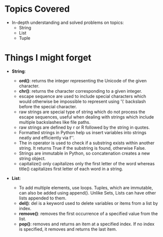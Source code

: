# Topics Covered 

- In-depth understanding and solved problems on topics:
    - String
    - List
    - Tuple

# Things I might forget

- **String**:
    - **ord()**: returns the integer representing the Unicode of the given character.
    - **chr()**: returns the character corresponding to a given integer.
    - escape sequence are used to include special characters which would otherwise be impossible to represent using '\\' backslash before the special character.
    - raw strings are special type of string which do not process the escape sequences, useful when dealing with strings which include multiple backslashes like file paths.
    - raw strings are defined by r or R followed by the string in quotes.
    - Formatted strings in Python help us insert variables into strings neatly and efficiently via f''.
    - The in operator is used to check if a substring exists within another string. It returns True if the substring is found, otherwise False.
    - Strings are immutable in Python, so concatenation creates a new string object.
    - capitalize() only capitalizes only the first letter of the word whereas title() capitalizes first letter of each word in a string.


- **List**:
    - To add multiple elements, use loops. Tuples, which are immutable, can also be added using append(). Unlike Sets, Lists can have other lists appended to them.
    - **del()**: del is a keyword used to delete variables or items from a list by index.
    - **remove()**: removes the first occurrence of a specified value from the list.
    - **pop()**: removes and returns an item at a specified index. If no index is specified, it removes and returns the last item.


